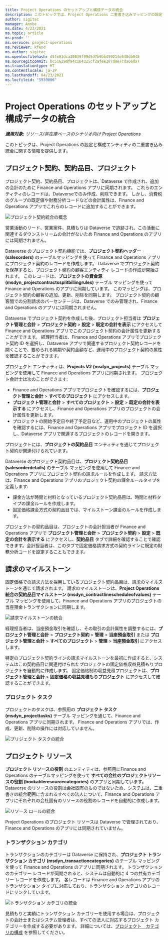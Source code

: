 ```yaml
---
title: Project Operations のセットアップと構成データの統合
description: このトピックでは、Project Operations 二重書き込みマッピングの設定および構成についての情報を提供します。
author: sigitac
manager: Annbe
ms.date: 4/23/2021
ms.topic: article
ms.prod: ''
ms.service: project-operations
ms.reviewer: kfend
ms.author: sigitac
ms.openlocfilehash: d5fe81dca30039f99d5d7b9bb459214e540db945
ms.sourcegitcommit: bc51629df94c164325cf2afee387d0e7cda66da7
ms.translationtype: HT
ms.contentlocale: ja-JP
ms.lasthandoff: 04/23/2021
ms.locfileid: "5939006"
---
```

# <a name="project-operations-setup-and-configuration-data-integration"></a>Project Operations のセットアップと構成データの統合

_**適用対象:** リソース/非在庫ベースのシナリオ向け Project Operations_

このトピックは、Project Operations の設定と構成エンティティの二重書き込み統合に関する情報を提供します。

## <a name="project-contracts-contract-lines-and-projects"></a>プロジェクト契約、契約品目、プロジェクト

プロジェクト契約、契約品目、プロジェクトは、Dataverse で作成され、追加の会計のために Finance and Operations アプリに同期されます。 これらのエンティティのレコードは、Dataverseでのみ作成、削除できます。 しかし、消費税のグループの既定値や財務分析コードなどの会計属性は、Finance and Operations アプリでこれらのレコードに追加することができます。

  ![プロジェクト契約統合の概念](./media/1ProjectContract.jpg)

営業活動のリード、営業案件、見積もりは Dataverse で追跡され、この活動に関連するダウンストリームの会計がないため Finance and Operations のアプリには同期されません。

Dataverse のプロジェクト契約機能では、**プロジェクト契約ヘッダー (salesorders)** のテーブルマッピングを使って Finance and Operations アプリにプロジェクト契約のレコードを作成します。 Dataverse でプロジェクト契約を保存すると、プロジェクト契約の顧客エンティティ レコードの作成が開始されます。 このレコードは、**プロジェクトの資金源 (msdyn\_projectcontractssplitbillingrules)** テーブル マッピングを使って Finance and Operations のアプリに同期しています。 このマッピングは、プロジェクト契約の顧客の追加、更新、削除を同期します。 プロジェクト契約の顧客間での分割請求のパーセンテージは、Dataverse でのみ管理され、Finance and Operations のアプリには同期されません。

Dataverse でプロジェクト契約を作成した後、プロジェクト担当者は **プロジェクト管理と会計** > **プロジェクト契約** > **設定** > **既定の会計を表示** にアクセスして Finance and Operations アプリでこのプロジェクト契約の会計属性を更新することができます。 経理担当者は、Finance and Operations アプリでプロジェクト契約 ID を選択し、Dataverse アプリで関連するプロジェクト契約レコードを開くことで、要められる納期や契約金額など、運用中のプロジェクト契約の属性を確認することができます。

プロジェクト エンティティは、**Projects V2 (msdyn\_projects)** テーブル マッピングを使用して Finance and Operations アプリに同期されます。 プロジェクト会計士は次のことができます:

  - Finance and Operations アプリでプロジェクトを確認するには、**プロジェクト管理と会計** > **すべてのプロジェクト** にアクセスします。 
  - **プロジェクト管理と会計** > **すべてのプロジェクト** > **設定** > **既定の会計を表示する** にアクセスし、Finance and Operations アプリのプロジェクトの会計属性を更新します。  
  - プロジェクトの開始予定日や終了予定日など、運用中のプロジェクトの属性を確認するには、Finance and Operations アプリでプロジェクト ID を選択し、Dataverse アプリで関連するプロジェクトのレコードを開きます。

プロジェクトには、**プロジェクトの契約品目** エンティティを通じてプロジェクト契約が関連付けられています。

Dataverse のプロジェクト契約品目は、**プロジェクト契約品目 (salesorderdetails)** のテーブル マッピングを使用して Finance and Operations アプリにプロジェクト契約の請求ルールを作成します。 請求方法は、Finance and Operations アプリのプロジェクト契約の課金ルールタイプを定義します:

  - 課金方法が時間と材料となっているプロジェクト契約品目は、時間と材料タイプの課金ルールを作成します。
  - 固定価格課金方式の契約品目では、マイルストーン課金のルールを作成します。

プロジェクトの契約品目は、プロジェクトの会計担当者が Finance and Operations アプリで **プロジェクト管理と会計** > **プロジェクト契約** > **設定** > **既定の会計を表示する** にアクセスし、**契約品目** タブで詳細を確認することで確認できます。会計担当者は、このタブで固定価格請求方式の契約ラインに既定の財務分析コードを設定することもできます。

## <a name="billing-milestones"></a>請求のマイルストーン

固定価格での請求方法を採用しているプロジェクト契約品目は、請求のマイルストーンを通じて請求されます。 請求のマイルストーンは、**Project Operations 統合の契約品目マイルストーン (msdyn\_contractlinescheduleofvalues)** テーブル マッピングを使用して、Finance and Operations アプリのプロジェクトの当座預金トランザクションに同期します。

  ![請求マイルストーンの統合](./media/2Milestones.jpg)

経理担当者は、当座預金取引を確認し、その取引の会計属性を調整するには、**プロジェクト管理と会計** > **プロジェクト契約** > **管理** > **当座預金取引** または **プロジェクト管理と会計** > **すべてのプロジェクト** > **管理** > **当座預金取引** にアクセスします。

特定のプロジェクト契約ラインの請求マイルストーンを最初に作成すると、システムはこの契約品目に関連付けられたプロジェクトの固定価格収益見積もりプロジェクトを自動的に作成します。 固定価格制の収益見積プロジェクトは、**プロジェクト管理と会計** > **固定価格の収益見積もりプロジェクト** にアクセスして確認することができます。

### <a name="project-tasks"></a>プロジェクト タスク

プロジェクトのタスクは、参照用の **プロジェクト タスク (msdyn\_projecttasks)** テーブル マッピングを通じて、Finance and Operations アプリに同期されます。 Finance and Operations アプリでは、作成、更新、削除の操作には対応していません。

  ![プリジェクト タスクの統合](./media/3Tasks.jpg)

## <a name="project-resources"></a>プロジェクト リソース

**プロジェクト リソースの役割** のエンティティは、参照用にFinance and Operations のテーブルマッピングを使って **すべての会社のプロジェクトリソースの役割 (bookableresourcecategories)** のアプリと同期しています。 Dataverse のリソースの役割は会社固有のものではないため、システムは、二重書きの統合範囲に含まれるすべての法人について、Finance and Operations アプリにそれぞれの会社固有のリソースの役割のレコードを自動的に作成します。

![リソース ロールの統合](./media/5Resources.jpg)

Project Operations のプロジェクト リソースは Dataverse で管理されており、Finance and Operations のアプリには同期されていません。

### <a name="transaction-categories"></a>トランザクション カテゴリ

トランザクションのカテゴリーは Dataverse に保持され、**プロジェクト トランザクション カテゴリ (msdyn\_transactioncategories)** のテーブル マッピングを使って Finance and Operations のアプリに同期されます。 トランザクションのカテゴリー レコードが同期されると、システムは自動的に 4 つの共有カテゴリー レコードを作成します。 各レコードは Finance and Operations アプリのトランザクション タイプに対応しており、トランザクション カテゴリのレコードにリンクしています。

![トランザクション カテゴリの統合](./media/4TransactionCategories.jpg)

見積もりと実績にトランザクション カテゴリーを使用する場合は、プロジェクトの会計士またはシステム管理者は、すべての法人に対応するプロジェクト カテゴリーを作成する必要があります。 詳細については、[プロジェクト　カテゴリの構成](../project-accounting/configure-project-categories.md) を参照してください。
